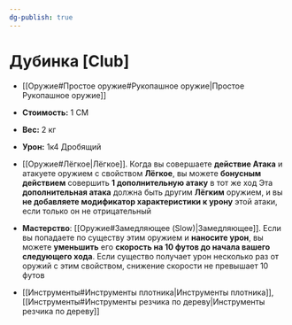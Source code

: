 ```yaml
---
dg-publish: true
---
```

# Дубинка [Club]

- [[Оружие#Простое оружие#Рукопашное оружие|Простое Рукопашное оружие]]
- **Стоимость:** 1 СМ
- **Вес:** 2 кг
- **Урон:** 1к4 Дробящий

- [[Оружие#Лёгкое|Лёгкое]]. Когда вы совершаете **действие Атака** и атакуете оружием с свойством **Лёгкое**, вы можете **бонусным действием** совершить **1 дополнительную атаку** в тот же ход
  Эта **дополнительная атака** должна быть другим **Лёгким** оружием, и вы **не добавляете модификатор характеристики к урону** этой атаки, если только он не отрицательный

- **Мастерство**: [[Оружие#Замедляющее (Slow)|Замедляющее]]. Если вы попадаете по существу этим оружием и **наносите урон**, вы можете **уменьшить** его **скорость на 10 футов до начала вашего следующего хода**. Если существо получает урон несколько раз от оружий с этим свойством, снижение скорости не превышает 10 футов

- [[Инструменты#Инструменты плотника|Инструменты плотника]], [[Инструменты#Инструменты резчика по дереву|Инструменты резчика по дереву]]
